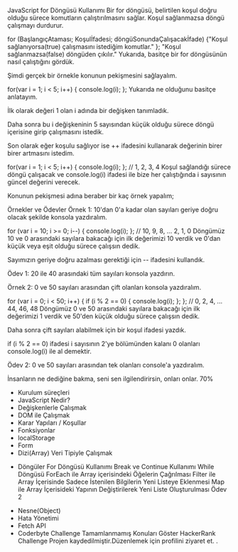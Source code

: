 JavaScript for Döngüsü Kullanımı
Bir for döngüsü, belirtilen koşul doğru olduğu sürece komutların çalıştırılmasını sağlar. Koşul sağlanmazsa döngü çalışmayı durdurur.

for (BaşlangıçAtaması; Koşulİfadesi; döngüSonundaÇalışacakİfade) {"Koşul sağlanıyorsa(true) çalışmasını istediğim komutlar."
}; 
"Koşul sağlanmazsa(false) döngüden çıkılır."
Yukarıda, basitçe bir for döngüsünün nasıl çalıştığını gördük.

Şimdi gerçek bir örnekle konunun pekişmesini sağlayalım.

for(var i = 1; i < 5; i++) {
    console.log(i);
};
Yukarıda ne olduğunu basitçe anlatayım.

İlk olarak değeri 1 olan i adında bir değişken tanımladık.

Daha sonra bu i değişkeninin 5 sayısından küçük olduğu sürece döngü içerisine girip çalışmasını istedik.

Son olarak eğer koşulu sağlıyor ise ++ ifadesini kullanarak değerinin birer birer artmasını istedim.

for(var i = 1; i < 5; i++) {
    console.log(i);
};
// 1, 2, 3, 4
Koşul sağlandığı sürece döngü çalışacak ve console.log(i) ifadesi ile bize her çalıştığında i sayısının güncel değerini verecek.

Konunun pekişmesi adına beraber bir kaç örnek yapalım;

Örnekler ve Ödevler
Örnek 1: 10'dan 0'a kadar olan sayıları geriye doğru olacak şekilde konsola yazdıralım.

for (var i = 10; i >= 0; i--) {
    console.log(i);
};
// 10, 9, 8, ... 2, 1, 0
Döngümüz 10 ve 0 arasındaki sayılara bakacağı için ilk değerimizi 10 verdik ve 0'dan küçük veya eşit olduğu sürece çalışsın dedik.

Sayımızın geriye doğru azalması gerektiği için -- ifadesini kullandık.

Ödev 1: 20 ile 40 arasındaki tüm sayıları konsola yazdırın.

Örnek 2: 0 ve 50 sayıları arasından çift olanları konsola yazdıralım.

for (var i = 0; i < 50; i++) {
    if (i % 2 == 0) {
        console.log(i);
    };
};
// 0, 2, 4, ... 44, 46, 48
Döngümüz 0 ve 50 arasındaki sayılara bakacağı için ilk değerimizi 1 verdik ve 50'den küçük olduğu sürece çalışsın dedik.

Daha sonra çift sayıları alabilmek için bir koşul ifadesi yazdık.

if (i % 2 == 0) ifadesi i sayısının 2'ye bölümünden kalanı 0 olanları console.log(i) ile al demektir.

Ödev 2: 0 ve 50 sayıları arasından tek olanları console'a yazdıralım.

İnsanların ne dediğine bakma, seni sen ilgilendirirsin, onları onlar.
70%
+ Kurulum süreçleri
+ JavaScript Nedir?
+ Değişkenlerle Çalışmak
+ DOM ile Çalışmak
+ Karar Yapıları / Koşullar
+ Fonksiyonlar
+ localStorage
+ Form
+ Dizi(Array) Veri Tipiyle Çalışmak
- Döngüler
For Döngüsü Kullanımı
Break ve Continue Kullanımı
While Döngüsü
ForEach ile Array içerisindeki Öğelerin Çağrılması
Filter ile Array İçerisinde Sadece İstenilen Bilgilerin Yeni Listeye Eklenmesi
Map ile Array İçerisideki Yapının Değiştirilerek Yeni Liste Oluşturulması
Ödev 2
+ Nesne(Object)
+ Hata Yönetimi
+ Fetch API
+ Coderbyte Challenge
Tamamlanmamış Konuları Göster
HackerRank Challenge
Projen kaydedilmiştir.Düzenlemek için profilini ziyaret et. .